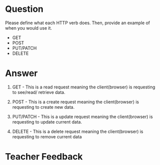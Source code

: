 # Question
Please define what each HTTP verb does. Then, provide an example of when you would use it.

- GET
- POST
- PUT/PATCH
- DELETE

# Answer
1. GET - This is a read request meaning the client(browser) is requesting to see/read/ retrieve data. 

2. POST - This is a create request meaning the client(browser) is requesting to create new data. 

3. PUT/PATCH - This is a update request meaning the client(browser) is requesting to update current data.


4. DELETE - This is a delete request meaning the client(browser) is requesting to remove current data 


# Teacher Feedback